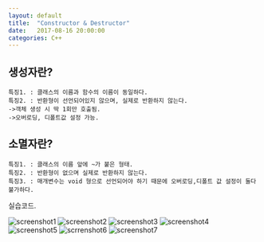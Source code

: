 ```yaml
---
layout: default
title:  "Constructor & Destructor"
date:   2017-08-16 20:00:00
categories: C++
---
```



## 생성자란?
~~~
특징1. : 클래스의 이름과 함수의 이름이 동일하다.
특징2. : 반환형이 선언되어있지 않으며, 실제로 반환하지 않는다. 
->객체 생성 시 딱 1회만 호출됨.
->오버로딩, 디폴트값 설정 가능.
~~~
## 소멸자란?
~~~
특징1. : 클래스의 이름 앞에 ~가 붙은 형태.
특징2. : 반환형이 없으며 실제로 반환하지 않는다.
특징3. : 매개변수는 void 형으로 선언되어야 하기 때문에 오버로딩,디폴트 값 설정이 둘다 불가하다.
~~~
실습코드.

![screenshot1](http://postfiles4.naver.net/MjAxNzA3MzFfMTEy/MDAxNTAxNDk3NDE4Mjk5.9K_02O7-qn9YGe8yyW8wQ4n4Zz904nwCtaFWbqUb4YQg.awHXDap4Msli-qhdMZjIoUIzMZW1Y10wDk-G0pyfx48g.JPEG.qwq713/1.jpg?type=w2)
![screenshot2](http://postfiles10.naver.net/MjAxNzA3MzFfOTkg/MDAxNTAxNDk3NDE4NDY3.Sj1RYeokBG1O0Ff2ycri82EWRmMQM20jcbyw-cyNAXcg.Tmax_L8af6r-BirtWvbHqZ04Xhg_0E7RirmJF0c5qUkg.JPEG.qwq713/2.jpg?type=w2)
![screenshot3](http://postfiles13.naver.net/MjAxNzA3MzFfMjYz/MDAxNTAxNDk3NDE4NjYz.aJjJQ9J5zP4owCZ5Hw-HzmaZqLip7VxZmlnFfzO1ZWYg.WvnZfTmM15ebIFrPhEnkhHTivuuCUbpC_2fJX_r1pLIg.JPEG.qwq713/3.jpg?type=w2)
![screenshot4](http://postfiles6.naver.net/MjAxNzA3MzFfNjcg/MDAxNTAxNDk3NDE4ODQ1.g_SPXs-AiQGth0L2Fkly8Drxr2uFi2wQju1w3xwDFIAg.6HjShLokqH-KMOAD2-9EbyaS6obXcDCYFSMFXg9LzZsg.JPEG.qwq713/4.jpg?type=w2)
![screenshot5](http://postfiles13.naver.net/MjAxNzA3MzFfMTk0/MDAxNTAxNDk3NTQxOTAz.EnUZjEDXt5huBEU6eTScVUFg47d5pL5FeJQX94TS-k0g.1njoTrW2jQQvSGseIaGq5M6onCn_f1-bDEbZR_pIf3Ug.JPEG.qwq713/1.jpg?type=w2)
![scrrenshot6](http://postfiles12.naver.net/MjAxNzA3MzFfMjYg/MDAxNTAxNDk3NTQyMTA2.TuO_Yyj2_r6tpzMewp-AfsFJPMeyKJBvsIA-4nkXCpgg.vhvV_0ggRG2UjpmMt5dXJATHJSQkU4KBiMxaxep3T7wg.JPEG.qwq713/2.jpg?type=w2)
![screenshot7](http://postfiles16.naver.net/MjAxNzA3MzFfMTk5/MDAxNTAxNDk3NTQyMzA2.Q3V2SoCrKnVFSGh_l3VEyzGESDXWx1f3_y1g_Zs9nY0g.mX-pSI_X5CinFVT6MAsHWbbKc8gF9ab8H0HzwFLh0UYg.JPEG.qwq713/3.jpg?type=w2)
